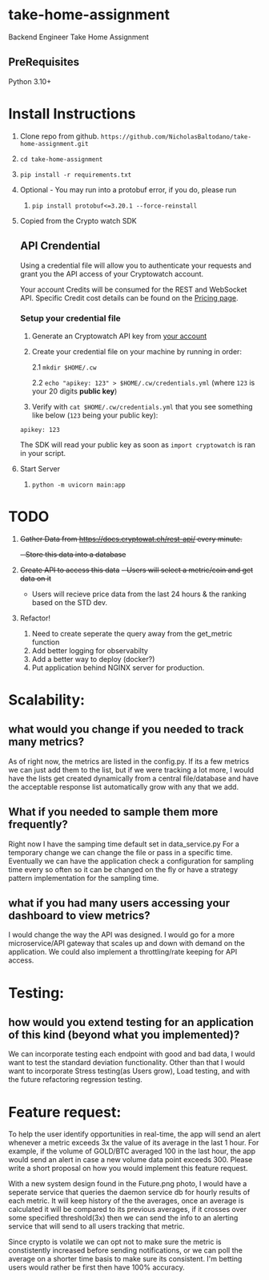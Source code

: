 # take-home-assignment
Backend Engineer Take Home Assignment

## PreRequisites 
   Python 3.10+
# Install Instructions
1. Clone repo from github. 
      `https://github.com/NicholasBaltodano/take-home-assignment.git`
2. `cd take-home-assignment`
2. `pip install -r requirements.txt`
3. Optional - You may run into a protobuf error, if you do, please run 
   1. `pip install protobuf<=3.20.1 --force-reinstall`
4. Copied from the Crypto watch SDK
   
   ## API Crendential

   Using a credential file will allow you to authenticate your requests and grant you the API access of your Cryptowatch account.

   Your account Credits will be consumed for the REST and WebSocket API. Specific Credit cost details can be found on the [Pricing page](https://cryptowat.ch/pricing).

   ### Setup your credential file

   1. Generate an Cryptowatch API key from [your account](https://cryptowat.ch/account/api-access)
   2. Create your credential file on your machine by running in order:

      2.1 `mkdir $HOME/.cw`

      2.2 `echo "apikey: 123" > $HOME/.cw/credentials.yml` (where `123` is your 20 digits **public key**)

   3. Verify with `cat $HOME/.cw/credentials.yml` that you see something like below (`123` being your public key):

   ```
   apikey: 123
   ```

   The SDK will read your public key as soon as `import cryptowatch` is ran in your script.

5. Start Server
   1. `python -m uvicorn main:app`

# TODO
1. ~~Gather Data from https://docs.cryptowat.ch/rest-api/ every minute.~~
   
   ~~- Store this data into a database~~
2. ~~Create API to access this data~~
   ~~- Users will select a metric/coin and get data on it~~
   - Users will recieve price data from the last 24 hours & the ranking based on the STD dev. 
3. Refactor!
   1. Need to create seperate the query away from the get_metric function
   2. Add better logging for observabilty
   3. Add a better way to deploy (docker?)
   4. Put application behind NGINX server for production.   
   

# Scalability:
## what would you change if you needed to track many metrics?
   As of right now, the metrics are listed in the config.py. If its a few metrics we can just add them to the list, but if we
   were tracking a lot more, I would have the lists get created dynamically from a central file/database and have the acceptable response list automatically grow with any that we add. 

## What if you needed to sample them more frequently? 
   Right now I have the samping time default set in data_service.py For a temporary change we can change the file or pass in a specific time. 
   Eventually we can have the application check a configuration for sampling time every so often so it can be changed on the fly
   or have a strategy pattern implementation for the sampling time.

## what if you had many users accessing your dashboard to view metrics?
   I would change the way the API was designed. I would go for a more microservice/API gateway that scales up and down with demand on the application. 
   We could also implement a throttling/rate keeping for API access. 

# Testing:
## how would you extend testing for an application of this kind (beyond what you implemented)?
   We can incorporate testing each endpoint with good and bad data, I would want to test the standard deviation functionality. 
   Other than that I would want to incorporate Stress testing(as Users grow), Load testing, and with the future refactoring regression testing. 
   

# Feature request:
To help the user identify opportunities in real-time, the app will send
an alert whenever a metric exceeds 3x the value of its average in the last 1 hour.
For example, if the volume of GOLD/BTC averaged 100 in the last hour, the app
would send an alert in case a new volume data point exceeds 300. Please write a
short proposal on how you would implement this feature request.


With a new system design found in the Future.png photo, I would have a seperate service that queries the daemon service db for hourly results
of each metric. It will keep history of the the averages, once an average is calculated it will be compared to its previous averages, if it crosses over some specified threshold(3x) then we can send the info to an alerting service that will send to all users tracking that metric. 

Since crypto is volatile we can opt not to make sure the metric is constistently increased before sending notifications, or we can poll the average on a shorter time basis to make sure its consistent. I'm betting users would rather be first then have 100% accuracy.
